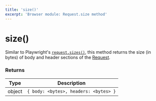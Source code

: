 ```yaml
---
title: 'size()'
excerpt: 'Browser module: Request.size method'
---
```


# size()

Similar to Playwright's [`request.sizes()`](https://playwright.dev/docs/api/class-request#request-sizes), this method returns the size (in bytes) of body and header sections of the [Request](https://grafana.com/docs/k6/<K6_VERSION>/javascript-api/k6-experimental/browser/request).

### Returns

| Type   | Description                           |
| ------ | ------------------------------------- |
| object | `{ body: <bytes>, headers: <bytes> }` |
